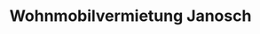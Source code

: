 ---
title: "Wohnmobilvermietung Janosch"
url: /raubling/wohnmobilvermietung-janosch/
shop: Autohaus
---